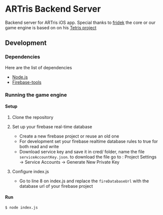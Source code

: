 # ARTris Backend Server

Backend server for ARTris iOS app. Special thanks to [fridek](https://github.com/fridek) the core or our game engine is based on on his [Tetris project](https://github.com/dtoki/Threejs-Tetris) 

## Development

### Dependencies
Here are the list of dependencies 
- [Node.js](https://nodejs.org/en/)
- [Firebase-tools](https://www.npmjs.com/package/firebase-tools)

### Running the game engine

#### Setup
1. Clone the repository

2. Set up your firebase real-time database
    - Create a new firebase project or reuse an old one
    - For development set your firebase realtime database rules to true for both read and write
    - Download service key and save it in cred/ folder, name the file `serviceAccountKey.json`. to download the file go to : Project Settings -> Service Accounts -> Generate New Private Key

3. Configure index.js
    - Go to line 8 on index.js and replace the `fireDatabaseUrl` with the database url of your firebase project

#### Run
  ```
  $ node index.js
  ```

